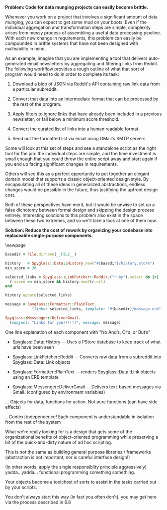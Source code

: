 **Problem: Code for data munging projects can easily become brittle.**

Whenever you work on a project that involves a significant amount of data
munging, you can expect to get some mud on your boots. Even if the individual
aggregation and transformation steps are simple, complexity arises from
messy process of assembling a useful data processing pipeline. With each
new change in requirements, this problem can easily be compounded in
brittle systems that have not been designed with malleability in mind.

As an example, imagine that you are implementing a tool that
delivers auto-generated email newsletters by aggregating and 
filtering links from Reddit. The following workflow provides
a rough outline of what that sort of program would need to
do in order to complete its task:

1. Download a blob of JSON via Reddit's API containing raw link data from a
particular subreddit.

2. Convert that data into an intermediate format that can be processed by the
rest of the program.

3. Apply filters to ignore links that have already been included in a previous
newsletter, or fall below a minimum score threshold. 

4. Convert the curated list of links into a human readable format.

5. Send out the formatted list via email using GMail's SMTP servers.

Some will look at this set of steps and see a standalone script as the right
tool for the job: the individual steps are simple, and the time investment is
small enough that you could throw the entire script away and start again if you
end up facing significant changes in requirements.

Others will see this as a perfect opportunity to put together an elegant domain
model that supports a classic object-oriented design style. By encapsulating all
of these ideas in generalized abstractions, endless changes would be possible in
the future, thus justifying the upfront design cost.

Both of these perspectives have merit, but it would be unwise to set up a
false dichotomy between formal design and skipping the design process entirely. 
Interesting solutions to this problem also exist in the space between these two extremes,
and so we'll take a look at one of them now.

**Solution: Reduce the cost of rework by organizing your codebase into
replaceable single-purpose components.**

\newpage

```ruby
basedir = File.dirname(__FILE__)

history   = Spyglass::Data::History.new("#{basedir}/history.store")
min_score = 20

selected_links = Spyglass::LinkFetcher::Reddit.("ruby").select do |r| 
  r.score >= min_score && history.new?(r.url) 
end

history.update(selected_links)

message = Spyglass::Formatter::PlainText.
            (links: selected_links, template: "#{basedir}/message.erb")

Spyglass::Messenger::DeliverGmail.
  (subject: "Links for you!!!!!!", message: message)
```

One line explanation of each component with "No And’s, Or’s, or But’s"

- Spyglass::Data::History -- Uses a PStore database to keep track of what urls have been seen

- Spyglass::LinkFetcher::Reddit -- Converts raw data from a subreddit into Spyglass::Data::Link objects

- Spyglass::Formatter::PlainText -- renders Spyglass::Data::Link objects using
  an ERB template

- Spyglass::Messenger::DeliverGmail -- Delivers text-based messages via Gmail.
  (configured by environment variables)

... Objects for data, functions for action.
Not pure functions (can have side effects)

.. Context independence! Each component is understandable in isolation from the
rest of the system


What we're really looking for is a design that gets some of the
organizational benefits of object-oriented programming while preserving a bit of
the quick-and-dirty nature of ad hoc scripting.

This is not the same as building general purpose libraries / frameworks
(abstraction is not important, nor is careful interface design!)

(In other words, apply the single responsiblity principle aggressively)
yadda.. yadda... functional programming something something.

Your objects become a toolchest of sorts to assist in the tasks carried out by
your scripts.

You don't always start this way (in fact you often don't), you may get here via
the process described in 6.8
